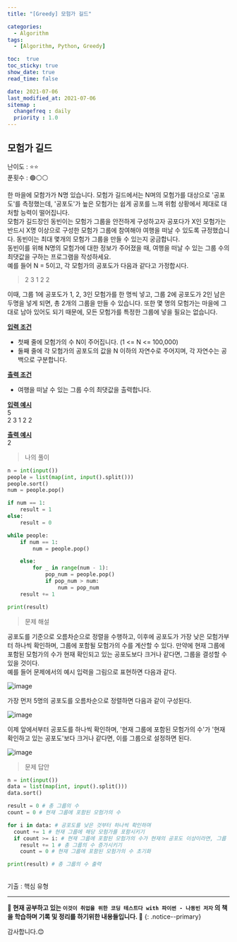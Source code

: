 ```yaml
---
title: "[Greedy] 모험가 길드"

categories:
  - Algorithm
tags:
  - [Algorithm, Python, Greedy]

toc:  true
toc_sticky: true
show_date: true
read_time: false

date: 2021-07-06
last_modified_at: 2021-07-06
sitemap :
  changefreq : daily
  priority : 1.0
---
```


## 모험가 길드  

난이도 : ⭐⭐  
푼횟수 : 🟢⚪⚪  

한 마을에 모함가가 N명 있습니다. 모험가 길드에서는 N며의 모험가를 대상으로 '공포도'를 측정했는데, '공포도'가 높은 모험가는 쉽게 공포를 느껴 위험 상황에서 제대로 대처할 능력이 떨어집니다.  
모험가 길드장인 동빈이는 모험가 그룹을 안전하게 구성하고자 공포다가 X인 모험가는 반드시 X명 이상으로 구성한 모험가 그룹에 참여해야 여행을 떠날 수 있도록 규정했습니다. 동빈이는 최대 몇개의 모험가 그룹을 만들 수 있는지 궁금합니다.  
동빈이를 위해 N명의 모험가에 대한 정보가 주어졌을 때, 여행을 떠날 수 있는 그룹 수의 최댓값을 구하는 프로그램을 작성하세요.  
예를 들어 N = 5이고, 각 모험가의 공포도가 다음과 같다고 가정합시다.  

> 2 3 1 2 2  

이때, 그룹 1에 공포도가 1, 2, 3인 모험가를 한 명씩 넣고, 그룹 2에 공포도가 2인 남은 두명을 넣게 되면, 총 2개의 그룹을 만들 수 있습니다. 또한 몇 명의 모험가는 마을에 그대로 남아 있어도 되기 때문에, 모든 모험가를 특정한 그룹에 넣을 필요는 없습니다.  

**<u>입력 조건</u>**  
- 첫째 줄에 모험가의 수 N이 주어집니다. (1 <= N <= 100,000)  
- 둘째 줄에 각 모험가의 공포도의 값을 N 이하의 자연수로 주어지며, 각 자연수는 공백으로 구분합니다.  

**<u>출력 조건</u>**  
- 여행을 떠날 수 있는 그룹 수의 최댓값을 출력합니다.  

**<u>입력 예시</u>**  
5  
2 3 1 2 2  

**<u>출력 예시</u>**  
2  

> 나의 풀이  

```python
n = int(input())
people = list(map(int, input().split()))
people.sort()
num = people.pop()

if num == 1:
    result = 1
else:
    result = 0

while people:
    if num == 1:
        num = people.pop()

    else:
        for _ in range(num - 1):
            pop_num = people.pop()
            if pop_num > num:
                num = pop_num
    result += 1

print(result)
```

> 문제 해설  

공포도를 기준으로 오름차순으로 정렬을 수행하고, 이후에 공포도가 가장 낮은 모험가부터 하나씩 확인하며, 그룹에 포함될 모험가의 수를 계산할 수 있다. 만약에 현재 그룹에 포함된 모험가의 수가 현재 확인되고 있는 공포도보다 크거나 같다면, 그룹을 결성할 수 있을 것이다.  
예를 들어 문제에서의 예시 입력을 그림으로 표현하면 다음과 같다.  

![image](https://user-images.githubusercontent.com/37467408/124556051-c3f23300-de72-11eb-9d47-c73565af09c5.PNG)  

가장 먼저 5명의 공포도를 오름차순으로 정렬하면 다음과 같이 구성된다.  

![image](https://user-images.githubusercontent.com/37467408/124556099-d7050300-de72-11eb-87f9-4ce0a30df0a5.PNG)  

이제 앞에서부터 공포도를 하나씩 확인하며, '현재 그룹에 포함된 모험가의 수'가 '현재 확인하고 있는 공포도'보다 크거나 같다면, 이를 그룹으로 설정하면 된다.  

![image](https://user-images.githubusercontent.com/37467408/124556152-e84e0f80-de72-11eb-9065-5f0ea509e03a.PNG)  

> 문제 답안  

```python
n = int(input())
data = list(map(int, input().split()))
data.sort()

result = 0 # 총 그룹의 수
count = 0 # 현재 그룹에 포함된 모험가의 수

for i in data: # 공포도를 낮은 것부터 하나씩 확인하며
  count += 1 # 현재 그룹에 해당 모험가를 포함시키기
  if count >= i: # 현재 그룹에 포함된 모험가의 수가 현재의 공포도 이상이라면, 그룹 결성
    result += 1 # 총 그룹의 수 증가시키기
    count = 0 # 현재 그룹에 포함된 모험가의 수 초기화

print(result) # 총 그룹의 수 출력
```  

<br>
기출 : 핵심 유형  

---
**🐢 현재 공부하고 있는 `이것이 취업을 위한 코딩 테스트다 with 파이썬 - 나동빈 저자` 의 책을 학습하며 기록 및 정리를 하기위한 내용들입니다. 🐢**
{: .notice--primary}

감사합니다.😊
